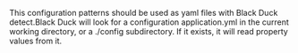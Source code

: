 This configuration patterns should be used as yaml files with Black Duck detect.Black Duck will look for a configuration application.yml in the current working directory, or a ./config subdirectory. If it exists, it will read property values from it.
